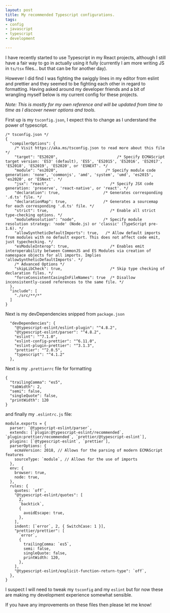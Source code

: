 ```yaml
---
layout: post
title: My recommended Typescript configurations.
tags:
- config
- javascript
- typescript
- development

---
```

I have recently started to use Typescript in my React projects, although I still have a fair way to go in actually using it fully (currently I am more writing JS in `ts/tsx` files... but that can be for another day).

However I did find I was fighting the swiggly lines in my editor from eslint and prettier and they seemed to be fighting each other in regard to formatting. Having asked around my developer friends and a bit of wrangling myself below is my current config for these projects.

_Note: This is mostly for my own reference and will be updated from time to time as I discover newer options and tools._

First up is my `tsconfig.json`, I expect this to change as I understand the power of typescript.

    /* tsconfig.json */
    {
      "compilerOptions": {
        /* Visit https://aka.ms/tsconfig.json to read more about this file */
        "target": "ES2020",                          /* Specify ECMAScript target version: 'ES3' (default), 'ES5', 'ES2015', 'ES2016', 'ES2017', 'ES2018', 'ES2019', 'ES2020', or 'ESNEXT'. */
        "module": "es2020",                     /* Specify module code generation: 'none', 'commonjs', 'amd', 'system', 'umd', 'es2015', 'es2020', or 'ESNext'. */
        "jsx": "react",                           /* Specify JSX code generation: 'preserve', 'react-native', or 'react'. */
        "declaration": true,                   /* Generates corresponding '.d.ts' file. */
        "declarationMap": true,                /* Generates a sourcemap for each corresponding '.d.ts' file. */
        "strict": true,                           /* Enable all strict type-checking options. */
        "moduleResolution": "node",            /* Specify module resolution strategy: 'node' (Node.js) or 'classic' (TypeScript pre-1.6). */
        "allowSyntheticDefaultImports": true,   /* Allow default imports from modules with no default export. This does not affect code emit, just typechecking. */
        "esModuleInterop": true,                  /* Enables emit interoperability between CommonJS and ES Modules via creation of namespace objects for all imports. Implies 'allowSyntheticDefaultImports'. */
        /* Advanced Options */
        "skipLibCheck": true,                     /* Skip type checking of declaration files. */
        "forceConsistentCasingInFileNames": true  /* Disallow inconsistently-cased references to the same file. */
      },
      "include": [
        "./src/**/*"
      ]
    }

Next is my devDependencies snipped from `package.json`

      "devDependencies": {
        "@typescript-eslint/eslint-plugin": "^4.8.2",
        "@typescript-eslint/parser": "^4.8.2",
        "eslint": "^7.1.0",
        "eslint-config-prettier": "^6.11.0",
        "eslint-plugin-prettier": "^3.1.3",
        "prettier": "^2.0.5",
        "typescript": "^4.1.2"
      },

Next is my `.prettierrc` file for formatting

    {
      "trailingComma": "es5",
      "tabWidth": 2,
      "semi": false,
      "singleQuote": false,
      "printWidth": 120
    }

and finally my `.eslintrc.js` file:

    module.exports = {
      parser: `@typescript-eslint/parser`,
      extends: [`plugin:@typescript-eslint/recommended`, `plugin:prettier/recommended`, `prettier/@typescript-eslint`],
      plugins: [`@typescript-eslint`, `prettier`],
      parserOptions: {
        ecmaVersion: 2018, // Allows for the parsing of modern ECMAScript features
        sourceType: `module`, // Allows for the use of imports
      },
      env: {
        browser: true,
        node: true,
      },
      rules: {
        quotes: `off`,
        "@typescript-eslint/quotes": [
          2,
          `backtick`,
          {
            avoidEscape: true,
          },
        ],
        indent: [`error`, 2, { SwitchCase: 1 }],
        "prettier/prettier": [
          `error`,
          {
            trailingComma: `es5`,
            semi: false,
            singleQuote: false,
            printWidth: 120,
          },
        ],
        "@typescript-eslint/explicit-function-return-type": `off`,
      },
    }

I suspect I will need to tweak my `tsconfig` and my `eslint` but for now these are making my development experience somewhat sensible.

If you have any improvements on these files then please let me know!